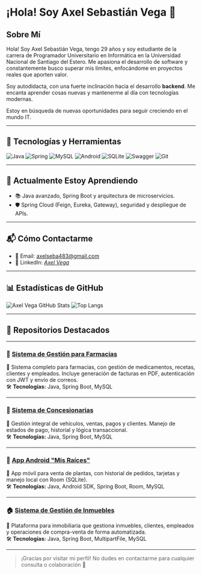 # ¡Hola! Soy Axel Sebastián Vega 👋

## Sobre Mí

Hola! Soy Axel Sebastián Vega, tengo 29 años y soy estudiante de la carrera de Programador Universitario en Informática en la Universidad Nacional de Santiago del Estero. Me apasiona el desarrollo de software y constantemente busco superar mis límites, enfocándome en proyectos reales que aporten valor.

Soy autodidacta, con una fuerte inclinación hacia el desarrollo **backend**. Me encanta aprender cosas nuevas y mantenerme al día con tecnologías modernas.

Estoy en búsqueda de nuevas oportunidades para seguir creciendo en el mundo IT.

---

## 🧰 Tecnologías y Herramientas

![Java](https://img.shields.io/badge/Java-ED8B00?style=for-the-badge&logo=java&logoColor=white)
![Spring](https://img.shields.io/badge/Spring-6DB33F?style=for-the-badge&logo=spring&logoColor=white)
![MySQL](https://img.shields.io/badge/MySQL-00758F?style=for-the-badge&logo=mysql&logoColor=white)
![Android](https://img.shields.io/badge/Android-3DDC84?style=for-the-badge&logo=android&logoColor=white)
![SQLite](https://img.shields.io/badge/SQLite-07405E?style=for-the-badge&logo=sqlite&logoColor=white)
![Swagger](https://img.shields.io/badge/Swagger-85EA2D?style=for-the-badge&logo=swagger&logoColor=black)
![Git](https://img.shields.io/badge/Git-F05032?style=for-the-badge&logo=git&logoColor=white)

---

## 🌱 Actualmente Estoy Aprendiendo

- 📚 Java avanzado, Spring Boot y arquitectura de microservicios.
- 🛡️ Spring Cloud (Feign, Eureka, Gateway), seguridad y despliegue de APIs.

---

## 📬 Cómo Contactarme

- 📧 Email: axelseba483@gmail.com  
- 💼 LinkedIn: [*Axel Vega* ](https://www.linkedin.com/in/axelseba483/) 

---

## 📊 Estadísticas de GitHub

![Axel Vega GitHub Stats](https://github-readme-stats.vercel.app/api?username=axelvega483&show_icons=true&theme=tokyonight)
![Top Langs](https://github-readme-stats.vercel.app/api/top-langs/?username=axelvega483&layout=compact&theme=tokyonight)

---

## 📌 Repositorios Destacados

---

### 💊 [Sistema de Gestión para Farmacias](https://github.com/axelvega483/Farmacia)
🧾 Sistema completo para farmacias, con gestión de medicamentos, recetas, clientes y empleados. Incluye generación de facturas en PDF, autenticación con JWT y envío de correos.  
🛠️ **Tecnologías:** Java, Spring Boot, MySQL

---

### 🚗 [Sistema de Concesionarias](https://github.com/axelvega483/Concesionaria)
📄 Gestión integral de vehículos, ventas, pagos y clientes. Manejo de estados de pago, historial y lógica transaccional.  
🛠️ **Tecnologías:** Java, Spring Boot, MySQL

---

 ### 🌿 [App Android "Mis Raíces"](https://github.com/axelvega483/Mis-Raices)
📱 App móvil para venta de plantas, con historial de pedidos, tarjetas y manejo local con Room (SQLite).  
🛠️ **Tecnologías:** Java, Android SDK, Spring Boot, Room, MySQL

---

### 🏠 [Sistema de Gestión de Inmuebles](https://github.com/axelvega483/Inmobiliaria-backend)
🏢 Plataforma para inmobiliaria que gestiona inmuebles, clientes, empleados y operaciones de compra-venta de forma automatizada.  
🛠️ **Tecnologías:** Java, Spring Boot, MultipartFile, MySQL

---

> ¡Gracias por visitar mi perfil! No dudes en contactarme para cualquier consulta o colaboración 🚀

